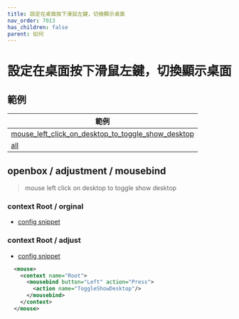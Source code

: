 ```yaml
---
title: 設定在桌面按下滑鼠左鍵，切換顯示桌面
nav_order: 7013
has_children: false
parent: 如何
---
```



# 設定在桌面按下滑鼠左鍵，切換顯示桌面


## 範例


| 範例 |
| --- |
| [mouse_left_click_on_desktop_to_toggle_show_desktop](https://github.com/samwhelp/note-about-openbox/tree/gh-pages/_demo/sample/mousebind-adjustment/openbox/3.6.1/mouse_left_click_on_desktop_to_toggle_show_desktop) |
| [all](https://github.com/samwhelp/note-about-openbox/tree/gh-pages/_demo/sample/mousebind-adjustment/openbox/3.6.1/all) |


## openbox / adjustment / mousebind

> mouse left click on desktop to toggle show desktop


### context Root / orginal

* [config snippet](https://github.com/samwhelp/note-about-openbox/blob/gh-pages/_demo/sample/mousebind-adjustment/openbox/3.6.1/mouse_left_click_on_desktop_to_toggle_show_desktop/asset/orginal/rc.xml#L593-L601)


### context Root / adjust

* [config snippet](https://github.com/samwhelp/note-about-openbox/blob/gh-pages/_demo/sample/mousebind-adjustment/openbox/3.6.1/mouse_left_click_on_desktop_to_toggle_show_desktop/rc.xml#L594-L596)

``` xml
  <mouse>
    <context name="Root">
      <mousebind button="Left" action="Press">
        <action name="ToggleShowDesktop"/>
      </mousebind>
    </context>
  </mouse>
```
